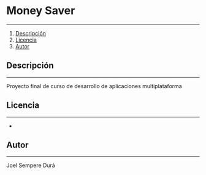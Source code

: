 # Money Saver
***
1. [Descripción](#descripción)
2. [Licencia](#licencia)
3. [Autor](#autor)
## Descripción
***
Proyecto final de curso de desarrollo de aplicaciones multiplataforma
## Licencia
***
* 
## Autor
***
Joel Sempere Durá
